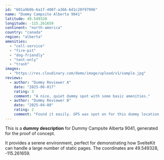 ```yaml
---
id: "601a9b0b-6a1f-4007-a366-6d1c20f97996"
name: "Dummy Campsite Alberta 9041"
latitude: 49.549328
longitude: -115.261659
continent: "north-america"
country: "canada"
region: "alberta"
amenities:
  - "cell-service"
  - "fire-pit"
  - "dog-friendly"
  - "tent-only"
  - "trash"
images:
  - "https://res.cloudinary.com/demo/image/upload/v1/sample.jpg"
reviews:
  - author: "Dummy Reviewer A"
    date: "2025-06-017"
    rating: 3
    comment: "A nice, quiet dummy spot with some basic amenities."
  - author: "Dummy Reviewer B"
    date: "2025-04-08"
    rating: 2
    comment: "Found it easily. GPS was spot on for this dummy location."
---
```


This is a **dummy description** for Dummy Campsite Alberta 9041, generated for the proof of concept.

It provides a serene environment, perfect for demonstrating how SvelteKit can handle a large number of static pages. The coordinates are 49.549328, -115.261659.
